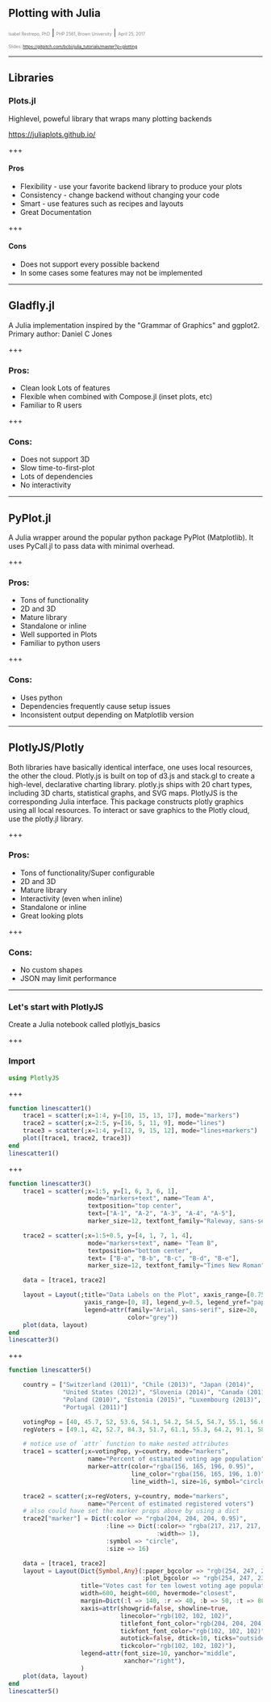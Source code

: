 ## Plotting with Julia

<span style="font-size:0.6em; color:gray">Isabel Restrepo, PhD</span> |
<span style="font-size:0.6em; color:gray">PHP 2561, Brown University</span> |
<span style="font-size:0.6em; color:gray">April 25, 2017</span>


<span style="font-size:0.6em; color:gray"> Slides: https://gitpitch.com/bcbi/julia_tutorials/master?p=plotting </span>

---
## Libraries

### Plots.jl

Highlevel, poweful library that wraps many plotting backends

https://juliaplots.github.io/

+++
#### Pros
* Flexibility - use your favorite backend library to produce your plots
* Consistency - change backend without changing your code
* Smart - use features such as recipes and layouts
* Great Documentation

+++
#### Cons
* Does not support every possible backend
* In some cases some features may not be implemented

---
## Gladfly.jl

A Julia implementation inspired by the "Grammar of Graphics" and ggplot2. Primary author: Daniel C Jones

+++
### Pros:
* Clean look Lots of features
* Flexible when combined with Compose.jl (inset plots, etc)
* Familiar to R users

+++
### Cons:
* Does not support 3D
* Slow time-to-first-plot
* Lots of dependencies
* No interactivity

---
## PyPlot.jl

A Julia wrapper around the popular python package PyPlot (Matplotlib). It uses PyCall.jl to pass data with minimal overhead.

+++
### Pros:
* Tons of functionality
* 2D and 3D
* Mature library
* Standalone or inline
* Well supported in Plots
* Familiar to python users

+++
### Cons:
* Uses python
* Dependencies frequently cause setup issues
* Inconsistent output depending on Matplotlib version

---
## PlotlyJS/Plotly

Both libraries have basically identical interface, one uses local resources, the other the cloud.
Plotly.js is built on top of d3.js and stack.gl to create a high-level, declarative charting library. plotly.js ships with 20 chart types, including 3D charts, statistical graphs, and SVG maps.
PlotlyJS is the corresponding Julia interface. This package constructs plotly graphics using all local resources. To interact or save graphics to the Plotly cloud, use the plotly.jl library.

+++
### Pros:
* Tons of functionality/Super configurable
* 2D and 3D
* Mature library
* Interactivity (even when inline)
* Standalone or inline
* Great looking plots

+++
### Cons:
* No custom shapes
* JSON may limit performance

---
### Let's start with PlotlyJS

Create a Julia notebook called plotlyjs_basics

+++

### Import

```julia
using PlotlyJS
```

+++
```julia
function linescatter1()
    trace1 = scatter(;x=1:4, y=[10, 15, 13, 17], mode="markers")
    trace2 = scatter(;x=2:5, y=[16, 5, 11, 9], mode="lines")
    trace3 = scatter(;x=1:4, y=[12, 9, 15, 12], mode="lines+markers")
    plot([trace1, trace2, trace3])
end
linescatter1()
```

+++
```julia
function linescatter3()
    trace1 = scatter(;x=1:5, y=[1, 6, 3, 6, 1],
                      mode="markers+text", name="Team A",
                      textposition="top center",
                      text=["A-1", "A-2", "A-3", "A-4", "A-5"],
                      marker_size=12, textfont_family="Raleway, sans-serif")

    trace2 = scatter(;x=1:5+0.5, y=[4, 1, 7, 1, 4],
                      mode="markers+text", name= "Team B",
                      textposition="bottom center",
                      text= ["B-a", "B-b", "B-c", "B-d", "B-e"],
                      marker_size=12, textfont_family="Times New Roman")

    data = [trace1, trace2]

    layout = Layout(;title="Data Labels on the Plot", xaxis_range=[0.75, 5.25],
                     yaxis_range=[0, 8], legend_y=0.5, legend_yref="paper",
                     legend=attr(family="Arial, sans-serif", size=20,
                                 color="grey"))
    plot(data, layout)
end
linescatter3()
```

+++
```julia
function linescatter5()

    country = ["Switzerland (2011)", "Chile (2013)", "Japan (2014)",
               "United States (2012)", "Slovenia (2014)", "Canada (2011)",
               "Poland (2010)", "Estonia (2015)", "Luxembourg (2013)",
               "Portugal (2011)"]

    votingPop = [40, 45.7, 52, 53.6, 54.1, 54.2, 54.5, 54.7, 55.1, 56.6]
    regVoters = [49.1, 42, 52.7, 84.3, 51.7, 61.1, 55.3, 64.2, 91.1, 58.9]

    # notice use of `attr` function to make nested attributes
    trace1 = scatter(;x=votingPop, y=country, mode="markers",
                      name="Percent of estimated voting age population",
                      marker=attr(color="rgba(156, 165, 196, 0.95)",
                                  line_color="rgba(156, 165, 196, 1.0)",
                                  line_width=1, size=16, symbol="circle"))

    trace2 = scatter(;x=regVoters, y=country, mode="markers",
                      name="Percent of estimated registered voters")
    # also could have set the marker props above by using a dict
    trace2["marker"] = Dict(:color => "rgba(204, 204, 204, 0.95)",
                           :line => Dict(:color=> "rgba(217, 217, 217, 1.0)",
                                         :width=> 1),
                           :symbol => "circle",
                           :size => 16)

    data = [trace1, trace2]
    layout = Layout(Dict{Symbol,Any}(:paper_bgcolor => "rgb(254, 247, 234)",
                                     :plot_bgcolor => "rgb(254, 247, 234)");
                    title="Votes cast for ten lowest voting age population in OECD countries",
                    width=600, height=600, hovermode="closest",
                    margin=Dict(:l => 140, :r => 40, :b => 50, :t => 80),
                    xaxis=attr(showgrid=false, showline=true,
                               linecolor="rgb(102, 102, 102)",
                               titlefont_font_color="rgb(204, 204, 204)",
                               tickfont_font_color="rgb(102, 102, 102)",
                               autotick=false, dtick=10, ticks="outside",
                               tickcolor="rgb(102, 102, 102)"),
                    legend=attr(font_size=10, yanchor="middle",
                                xanchor="right"),
                    )
    plot(data, layout)
end
linescatter5()
```
